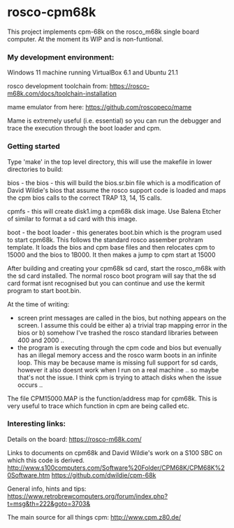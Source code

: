 # rosco-cpm68k

This project implements cpm-68k on the rosco_m68k single board computer.  At the moment its WIP and is non-funtional.

### My development environment:
Windows 11 machine running VirtualBox 6.1 and Ubuntu 21.1

rosco development toolchain from: https://rosco-m68k.com/docs/toolchain-installation

mame emulator from here: https://github.com/roscopeco/mame

Mame is extremely useful (i.e. essential) so you can run the debugger and trace the execution through the boot loader and cpm.


### Getting started
Type 'make' in the top level directory, this will use the makefile in lower directories to build:

bios - the bios - this will build the bios.sr.bin file which is a modification of David Wildie's bios that assume the rosco support code is loaded and maps the cpm bios calls to the correct TRAP 13, 14, 15 calls.

cpmfs - this will create disk1.img a cpm68k disk image.  Use Balena Etcher of similar to format a sd card with this image.

boot - the boot loader - this generates boot.bin which is the program used to start cpm68k.  This follows the standard rosco assember prohram template.  It loads the bios and cpm base files and then relocates cpm to 15000 and the bios to 1B000.  It then makes a jump to cpm start at 15000

After building and creating your cpm68k sd card, start the rosco_m68k with the sd card installed.  The normal rosco boot program will say that the sd card format isnt recognised but you can continue and use the kermit program to start boot.bin.

At the time of writing:
- screen print messages are called in the bios, but nothing appears on the screen.  I assume this could be either a) a trivial trap mapping error in the bios or b) somehow I've trashed the rosco standard libraries between 400 and 2000 ..
- the program is executing through the cpm code and bios but evenually has an illegal memory access and the rosco warm boots in an infinite loop.  This may be because mame is missing full support for sd cards, however it also doesnt work when I run on a real machine .. so maybe that's not the issue. I think cpm is trying to attach disks when the issue occurs ..

The file CPM15000.MAP is the function/address map for cpm68k.  This is very useful to trace which function in cpm are being called etc.

### Interesting links:

Details on the board:
https://rosco-m68k.com/

Links to documents on cpm68k and David Wildie's work on a S100 SBC on which this code is derived.
http://www.s100computers.com/Software%20Folder/CPM68K/CPM68K%20Software.htm
https://github.com/dwildie/cpm-68k

General info, hints and tips:
https://www.retrobrewcomputers.org/forum/index.php?t=msg&th=222&goto=3703&

The main source for all things cpm:
http://www.cpm.z80.de/
